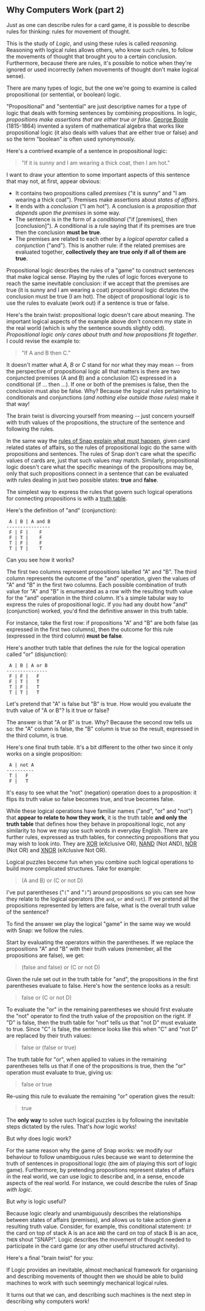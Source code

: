 <!--
.. title: Movements of Thought
.. slug: why-computers-2
.. date: 2021-05-25 09:00:00 UTC+01:00
.. status: private
.. tags: 
.. category: 
.. link: 
.. description: 
.. type: text
.. author: Nicholas H.Tollervey
-->

## Why Computers Work (part 2) 

Just as one can describe rules for a card game, it is possible to describe
rules for thinking: rules for movement of thought.

This is the study of *Logic*, and using these rules is called *reasoning*.
Reasoning with logical rules allows others, who know such rules, to follow the
movements of thought that brought you to a certain conclusion. Furthermore,
because there are rules, it's possible to notice when they're ignored or used
incorrectly (when movements of thought don't make logical sense).

There are many types of logic, but the one we're going to examine is called
propositional (or sentential, or boolean) logic.

<p>"Propositional" and "sentential" are just descriptive names for a type of
logic that deals with forming sentences by combining propositions. In logic,
<em>propositions make assertions that are either true or false</em>.
<a href="https://en.wikipedia.org/wiki/George_Boole" target="_blank">George
Boole</a> (1815-1864) invented a system of mathematical algebra that works like
propositional logic (it also deals with values that are either true or false)
and so the term "boolean" is often used synonymously.</p>

Here's a contrived example of a sentence in propositional logic:

> "If it is sunny and I am wearing a thick coat, then I am hot."

I want to draw your attention to some important aspects of this sentence that
may not, at first, appear obvious:

* It contains two propositions called *premises* ("it is sunny" and "I am
  wearing a thick coat"). Premises make assertions about *states of affairs*.
* It ends with a *conclusion* ("I am hot"). A conclusion is a *proposition that
  depends upon the premises* in some way.
* The sentence is in the form of a *conditional* ("if [premises], then
  [conclusion]"). A conditional is a rule saying that if its premises are true
  then the conclusion **must be true**.
* The premises are related to each other by a *logical operator* called a
  *conjunction* ("and"). This is another rule: if the related premises are
  evaluated together, **collectively they are true only if all of them are
  true**.

Propositional logic describes the rules of a "game" to construct sentences that
make logical sense. Playing by the rules of logic forces everyone to reach the
same inevitable conclusion: if we accept that the premises are true (it is
sunny and I am wearing a coat) propositional logic dictates the conclusion must
be true (I am hot). The object of propositional logic is to use the rules to
evaluate (work out) if a sentence is true or false.

Here's the brain twist: propositional logic doesn't care about meaning. The
important logical aspects of the example above don't concern my state in the
real world (which is why the sentence sounds slightly odd). *Propositional
logic only cares about truth and how propositions fit together*. I could
revise the example to:

> "If A and B then C."

It doesn't matter what *A*, *B* or *C* stand for nor what they may mean -- from
the perspective of propositional logic all that matters is there are two
conjuncted premises (A and B) and a conclusion (C) expressed in a conditional
(if ... then ...). If one or both of the premises is false, then the
conclusion must also be false. Why? Because the logical rules pertaining to
conditionals and conjunctions (*and nothing else outside those rules*) make it
that way!

The brain twist is divorcing yourself from meaning -- just concern yourself
with truth values of the propositions, the structure of the sentence and
following the rules.

In the same way the
[rules of Snap explain what must happen](/articles/why-computers-1), given card
related states of affairs, so the rules of propositional logic do the same with
propositions and sentences. The rules of Snap don't care what the specific
values of cards are, just that such values may match. Similarly, propositional
logic doesn't care what the specific meanings of the propositions may be, only
that such propositions connect in a sentence that can be evaluated with rules
dealing in just two possible states: **true** and **false**.

<p>The simplest way to express the rules that govern such logical operations
for connecting propositions is with a
<a href="https://en.wikipedia.org/wiki/Truth_table" target="_blank">truth
table</a>.</p>

Here's the definition of "and" (conjunction):

```
 A | B | A and B
----------------
 F | F |    F
 F | T |    F
 T | F |    F
 T | T |    T
```

Can you see how it works?

The first two columns represent propositions labelled "A" and "B". The third
column represents the outcome of the "and" operation, given the values of "A"
and "B" in the first two columns. Each possible combination of truth value for
"A" and "B" is enumerated as a row with the resulting truth value for the "and"
operation in the third column. It's a simple tabular way to express the rules
of propositional logic. If you had any doubt how "and" (conjunction) worked,
you'd find the definitive answer in this truth table.

For instance, take the first row: if propositions "A" and "B" are both false
(as expressed in the first two columns), then the outcome for this rule
(expressed in the third column) **must be false**.

Here's another truth table that defines the rule for the logical operation
called "or" (disjunction):

```
 A | B | A or B
---------------
 F | F |   F
 F | T |   T
 T | F |   T
 T | T |   T
```

Let's pretend that "A" is false but "B" is true. How would you evaluate the
truth value of "A or B"? Is it true or false?

The answer is that "A or B" is true. Why? Because the second row tells us so:
the "A" column is false, the "B" column is true so the result, expressed in the
third column, is true.

Here's one final truth table. It's a bit different to the other two since it
only works on a single proposition:

```
 A | not A
----------
 T |   F
 F |   T
```

It's easy to see what the "not" (negation) operation does to a proposition: it
flips its truth value so false becomes true, and true becomes false.

<p>While these logical operations have familiar names ("and", "or" and "not")
that <strong>appear to relate to how they work</strong>, it is the truth table
<strong>and only the truth table</strong> that defines how they behave in
propositional logic, not any similarity to how we may use such words in
everyday English. There are further rules, expressed as truth tables, for
connecting propositions that you may wish to look into. They are
<a href="https://en.wikipedia.org/wiki/Exclusive_or" target="_blank">XOR</a>
(eXclusive OR),
<a href="https://en.wikipedia.org/wiki/Sheffer_stroke" target="_blank">NAND</a>
(Not AND),
<a href="https://en.wikipedia.org/wiki/Logical_NOR" target="_blank">NOR</a>
(Not OR) and
<a href="https://en.wikipedia.org/wiki/Logical_equality" target="_blank">XNOR</a>
(eXclusive Not OR).</p>

Logical puzzles become fun when you combine such logical operations to build
more complicated structures. Take for example:

> (A and B) or (C or not D)

I've put parentheses ("`(`" and "`)`") around propositions so you can see how they
relate to the logical operators (the `and`, `or` and `not`). If we pretend all
the propositions represented by letters are false, what is the overall truth
value of the sentence?

To find the answer we play the logical "game" in the same way we would with
Snap: we follow the rules.

Start by evaluating the operators within the parentheses. If we replace the
propositions "A" and "B" with their truth values (remember, all the
propositions are false), we get:

> (false and false) or (C or not D)

Given the rule set out in the truth table for "and", the propositions in the
first parentheses evaluate to false. Here's how the sentence looks as a
result:

> false or (C or not D)

To evaluate the "or" in the remaining parentheses we should first evaluate the
"not" operator to find the truth value of the proposition on the right. If "D"
is false, then the truth table for "not" tells us that "not D" must evaluate to
true. Since "C" is false, the sentence looks like this when "C" and "not D" are
replaced by their truth values:

> false or (false or true)

The truth table for "or", when applied to values in the remaining parentheses
tells us that if one of the propositions is true, then the "or" operation must
evaluate to true, giving us:

> false or true

Re-using this rule to evaluate the remaining "or" operation gives the result:

> true

The **only way** to solve such logical puzzles is by following the inevitable
steps dictated by the rules. That's *how* logic works!

But *why* does logic work?

For the same reason why the game of Snap works: we modify our behaviour to
follow unambiguous rules because we want to determine the truth of sentences in
propositional logic (the aim of playing this sort of logic game). Furthermore,
by pretending propositions represent states of affairs in the real world, we
can use logic to describe and, in a sense, encode aspects of the real world.
For instance, we could describe the rules of Snap _with logic_.

But *why* is logic useful?

Because logic clearly and unambiguously describes the relationships between
states of affairs (premises), and allows us to take action given a resulting
truth value. Consider, for example, this conditional statement: `IF` the card
on top of stack A is an ace `AND` the card on top of stack B is an ace, `THEN`
shout "SNAP!". Logic describes the movement of thought needed to participate in
the card game (or any other useful structured activity).

Here's a final "brain twist" for you:

If Logic provides an inevitable, almost mechanical framework for organising and
describing movements of thought then we should be able to build machines to
work with such seemingly mechanical logical rules.

It turns out that we can, and describing such machines is the next step in
describing why computers work!
